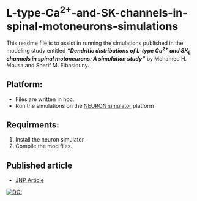 # L-type-Ca<sup>2+</sup>-and-SK-channels-in-spinal-motoneurons-simulations
This readme file is to assist in running the simulations published in the modeling study entitled <b><i>“Dendritic distributions of L-type Ca<sup>2+</sup> and SK<sub>L</sub> channels in spinal motoneurons: A simulation study”</i></b> by Mohamed H. Mousa and Sherif M. Elbasiouny.

## Platform:
* Files are written in hoc. 
* Run the simulations on the  [NEURON simulator](https://neuron.yale.edu/neuron/what_is_neuron) platform

## Requirments:
1. Install the neuron simulator
2. Compile the mod files.

## Published article
* [JNP Article](https://journals.physiology.org/doi/abs/10.1152/jn.00169.2020)



[![DOI](https://zenodo.org/badge/249858152.svg)](https://zenodo.org/badge/latestdoi/249858152)





